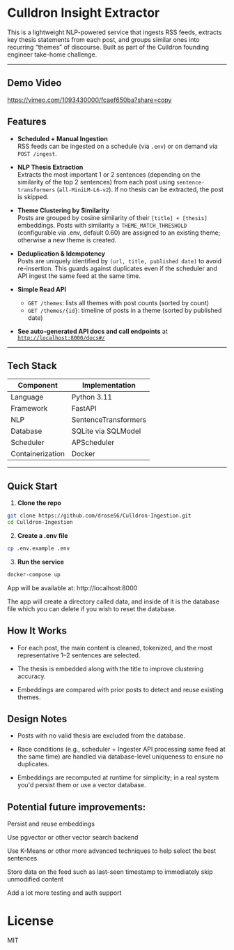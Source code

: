 # Culldron Insight Extractor

This is a lightweight NLP-powered service that ingests RSS feeds, extracts key thesis statements from each post, and groups similar ones into recurring “themes” of discourse. Built as part of the Culldron founding engineer take-home challenge.

---

## Demo Video

https://vimeo.com/1093430000/fcaef650ba?share=copy

## Features

- **Scheduled + Manual Ingestion**  
  RSS feeds can be ingested on a schedule (via `.env`) or on demand via `POST /ingest`.

- **NLP Thesis Extraction**  
  Extracts the most important 1 or 2 sentences (depending on the similarity of the top 2 sentences) from each post using `sentence-transformers` (`all-MiniLM-L6-v2`). If no thesis can be extracted, the post is skipped.

- **Theme Clustering by Similarity**  
  Posts are grouped by cosine similarity of their `[title] + [thesis]` embeddings. Posts with similarity ≥ `THEME_MATCH_THRESHOLD` (configurable via .env, default 0.60) are assigned to an existing theme; otherwise a new theme is created.

- **Deduplication & Idempotency**  
  Posts are uniquely identified by `(url, title, published date)` to avoid re-insertion. This guards against duplicates even if the scheduler and API ingest the same feed at the same time.

- **Simple Read API**  
  - `GET /themes`: lists all themes with post counts (sorted by count)
  - `GET /themes/{id}`: timeline of posts in a theme (sorted by published date)

- **See auto-generated API docs and call endpoints** at  
   [`http://localhost:8000/docs#/`](http://localhost:8000/docs#/)

---

## Tech Stack

| Component        | Implementation                   |
|------------------|-----------------------------------|
| Language         | Python 3.11                       |
| Framework        | FastAPI                          |
| NLP              | SentenceTransformers              |
| Database         | SQLite via SQLModel              |
| Scheduler        | APScheduler                      |
| Containerization | Docker        

---

## Quick Start

1. **Clone the repo**

```bash
git clone https://github.com/drose56/Culldron-Ingestion.git
cd Culldron-Ingestion
```

2. **Create a .env file**
```bash
cp .env.example .env
```

3. **Run the service**
```bash
docker-compose up
```
App will be available at: http://localhost:8000

The app will create a directory called data, and inside of it is the database file which you can delete if you wish to reset the database.

## How It Works

- For each post, the main content is cleaned, tokenized, and the most representative 1–2 sentences are selected.

- The thesis is embedded along with the title to improve clustering accuracy.

- Embeddings are compared with prior posts to detect and reuse existing themes.


## Design Notes
- Posts with no valid thesis are excluded from the database.

- Race conditions (e.g., scheduler + Ingester API processing same feed at the same time) are handled via database-level uniqueness to ensure no duplicates.

- Embeddings are recomputed at runtime for simplicity; in a real system you'd persist them or use a vector database.

## Potential future improvements:

Persist and reuse embeddings

Use pgvector or other vector search backend

Use K-Means or other more advanced techniques to help select the best sentences

Store data on the feed such as last-seen timestamp to immediately skip unmodified content

Add a lot more testing and auth support

# License
MIT
